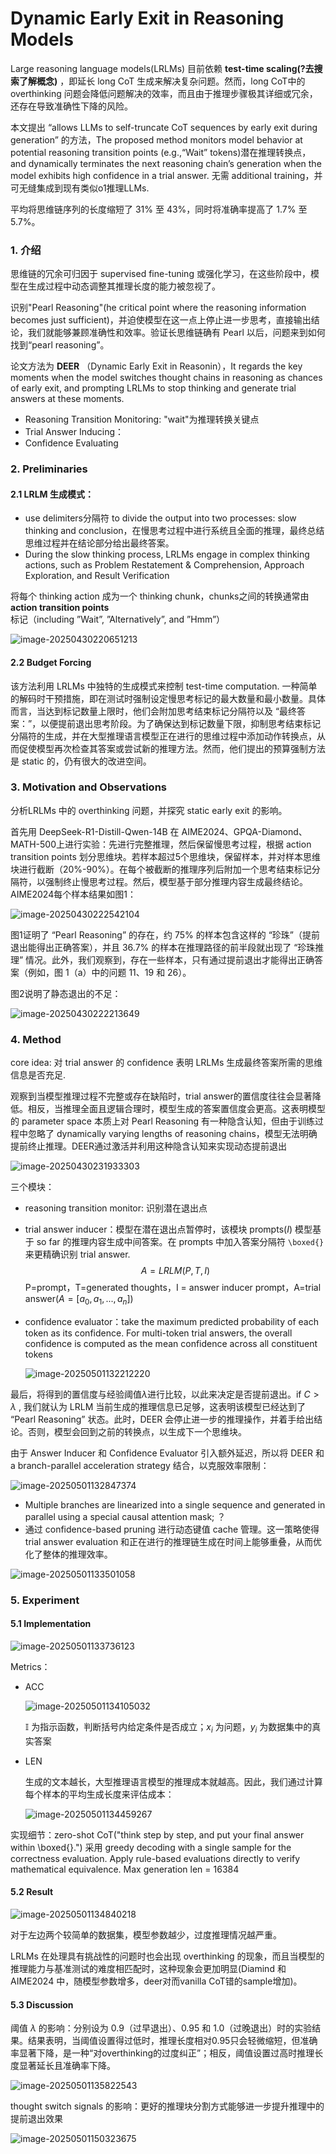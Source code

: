 # Dynamic Early Exit in Reasoning Models

Large reasoning language models(LRLMs) 目前依赖 **test-time scaling(?去搜索了解概念)** ，即延长 long CoT 生成来解决复杂问题。然而，long CoT中的 overthinking 问题会降低问题解决的效率，而且由于推理步骤极其详细或冗余，还存在导致准确性下降的风险。

本文提出 “allows LLMs to self-truncate CoT sequences by early exit during generation” 的方法，The proposed method monitors model behavior at potential reasoning transition points (e.g.,“Wait” tokens)潜在推理转换点， and dynamically terminates the next reasoning chain’s generation when the model exhibits high confidence in a trial answer. 无需 additional training，并可无缝集成到现有类似o1推理LLMs.

平均将思维链序列的长度缩短了 31% 至 43%，同时将准确率提高了 1.7% 至 5.7%。

### 1. 介绍

思维链的冗余可归因于 supervised fine-tuning 或强化学习，在这些阶段中，模型在生成过程中动态调整其推理长度的能力被忽视了。

识别"Pearl Reasoning"(he critical point where the reasoning information becomes just sufficient)，并迫使模型在这一点上停止进一步思考，直接输出结论，我们就能够兼顾准确性和效率。验证长思维链确有 Pearl 以后，问题来到如何找到“pearl reasoning”。

论文方法为 **DEER** （Dynamic Early Exit in Reasonin），It regards the key moments when the model switches thought chains in reasoning as chances of early exit,  and prompting LRLMs to stop thinking and generate trial answers at these moments.

- Reasoning Transition Monitoring: "wait"为推理转换关键点
- Trial Answer Inducing：
- Confidence Evaluating

### 2. Preliminaries

#### 2.1 LRLM 生成模式：

- use delimiters分隔符 to divide the output into two processes: slow thinking and conclusion，在慢思考过程中进行系统且全面的推理，最终总结思维过程并在结论部分给出最终答案。
- During the slow thinking process, LRLMs engage in complex thinking actions, such as Problem Restatement & Comprehension, Approach Exploration, and Result Verification

将每个 thinking action 成为一个 thinking chunk，chunks之间的转换通常由 **action transition points** 标记（including ”Wait”, ”Alternatively”, and ”Hmm”）

![image-20250430220651213](./Dynamic%20Early%20Exit%20in%20Reasoning%20Models.assets/image-20250430220651213.png)

#### 2.2 Budget Forcing

该方法利用 LRLMs 中独特的生成模式来控制 test-time computation. 一种简单的解码时干预措施，即在测试时强制设定慢思考标记的最大数量和最小数量。具体而言，当达到标记数量上限时，他们会附加思考结束标记分隔符以及 “最终答案：”，以便提前退出思考阶段。为了确保达到标记数量下限，抑制思考结束标记分隔符的生成，并在大型推理语言模型正在进行的思维过程中添加动作转换点，从而促使模型再次检查其答案或尝试新的推理方法。然而，他们提出的预算强制方法是 static 的，仍有很大的改进空间。



### 3. Motivation and Observations

分析LRLMs 中的 overthinking 问题，并探究 static early exit 的影响。

首先用 DeepSeek-R1-Distill-Qwen-14B 在 AIME2024、GPQA-Diamond、MATH-500上进行实验：先进行完整推理，然后保留慢思考过程，根据 action transition points 划分思维块。若样本超过5个思维块，保留样本，并对样本思维块进行截断（20%-90%）。在每个被截断的推理序列后附加一个思考结束标记分隔符，以强制终止慢思考过程。然后，模型基于部分推理内容生成最终结论。AIME2024每个样本结果如图1：

![image-20250430222542104](./Dynamic%20Early%20Exit%20in%20Reasoning%20Models.assets/image-20250430222542104.png)

图1证明了 “Pearl Reasoning” 的存在，约 75% 的样本包含这样的 “珍珠”（提前退出能得出正确答案），并且 36.7% 的样本在推理路径的前半段就出现了 “珍珠推理” 情况。此外，我们观察到，存在一些样本，只有通过提前退出才能得出正确答案（例如，图 1（a）中的问题 11、19 和 26）。

图2说明了静态退出的不足：

![image-20250430222213649](./Dynamic%20Early%20Exit%20in%20Reasoning%20Models.assets/image-20250430222213649.png)



### 4. Method

core idea: 对 trial answer 的 confidence 表明 LRLMs 生成最终答案所需的思维信息是否充足. 

观察到当模型推理过程不完整或存在缺陷时，trial answer的置信度往往会显著降低。相反，当推理全面且逻辑合理时，模型生成的答案置信度会更高。这表明模型的 parameter space 本质上对 Pearl Reasoning 有一种隐含认知，但由于训练过程中忽略了 dynamically varying lengths of reasoning chains，模型无法明确提前终止推理。DEER通过激活并利用这种隐含认知来实现动态提前退出

![image-20250430231933303](./Dynamic%20Early%20Exit%20in%20Reasoning%20Models.assets/image-20250430231933303.png)

三个模块：

- reasoning transition monitor: 识别潜在退出点

- trial answer inducer：模型在潜在退出点暂停时，该模块 prompts($I$) 模型基于 so far 的推理内容生成中间答案。在 prompts 中加入答案分隔符 `\boxed{}` 来更精确识别 trial answer.
  $$
  A = LRLM(P,T,I)
  $$
  P=prompt，T=generated thoughts，I = answer inducer prompt，A=trial answer($A=[a_0,a_1,...,a_n]$)

- confidence evaluator：take the maximum predicted probability of each token as its confidence. For multi-token trial answers, the overall confidence is computed as the mean confidence across all constituent tokens

  ![image-20250501132212220](C:/Users/shise/AppData/Roaming/Typora/typora-user-images/image-20250501132212220.png)

最后，将得到的置信度与经验阈值*λ*进行比较，以此来决定是否提前退出。if $C>\lambda$ , 我们就认为 LRLM 当前生成的推理信息已足够，这表明该模型已经达到了 “Pearl Reasoning” 状态。此时，DEER 会停止进一步的推理操作，并着手给出结论。否则，模型会回到之前的转换点，以生成下一个思维块。



由于 Answer Inducer 和 Confidence Evaluator 引入额外延迟，所以将 DEER 和 a branch-parallel acceleration strategy 结合，以克服效率限制：

![image-20250501132847374](./Dynamic%20Early%20Exit%20in%20Reasoning%20Models.assets/image-20250501132847374.png)

- Multiple branches are linearized into a single sequence and generated in parallel using a special causal attention mask; ？
- 通过 confidence-based pruning 进行动态键值 cache 管理。这一策略使得 trial answer evaluation 和正在进行的推理链生成在时间上能够重叠，从而优化了整体的推理效率。

![image-20250501133501058](./Dynamic%20Early%20Exit%20in%20Reasoning%20Models.assets/image-20250501133501058.png)



### 5. Experiment

#### 5.1 Implementation

![image-20250501133736123](./Dynamic%20Early%20Exit%20in%20Reasoning%20Models.assets/image-20250501133736123.png)

Metrics：

- ACC

  ![image-20250501134105032](./Dynamic%20Early%20Exit%20in%20Reasoning%20Models.assets/image-20250501134105032.png)

  $\mathbb{I}$ 为指示函数，判断括号内给定条件是否成立；$x_i$ 为问题，$y_i$ 为数据集中的真实答案

- LEN

  生成的文本越长，大型推理语言模型的推理成本就越高。因此，我们通过计算每个样本的平均生成长度来评估成本：

  ![image-20250501134459267](./Dynamic%20Early%20Exit%20in%20Reasoning%20Models.assets/image-20250501134459267.png)

实现细节：zero-shot CoT("think step by step, and put your final answer within \boxed{}.") 采用 greedy decoding with a single sample for the correctness evaluation. Apply rule-based evaluations directly to verify mathematical equivalence. Max generation len = 16384

#### 5.2 Result

![image-20250501134840218](./Dynamic%20Early%20Exit%20in%20Reasoning%20Models.assets/image-20250501134840218.png)

对于左边两个较简单的数据集，模型参数越少，过度推理情况越严重。

LRLMs 在处理具有挑战性的问题时也会出现 overthinking 的现象，而且当模型的推理能力与基准测试的难度相匹配时，这种现象会更加明显(Diamind 和 AIME2024 中，随模型参数增多，deer对而vanilla CoT错的sample增加)。

#### 5.3 Discussion

阈值 $\lambda$ 的影响：分别设为 0.9（过早退出）、0.95 和 1.0（过晚退出）时的实验结果。结果表明，当阈值设置得过低时，推理长度相对0.95只会轻微缩短，但准确率显著下降，是一种“对overthinking的过度纠正”；相反，阈值设置过高时推理长度显著延长且准确率下降。

![image-20250501135822543](./Dynamic%20Early%20Exit%20in%20Reasoning%20Models.assets/image-20250501135822543.png)

thought switch signals 的影响：更好的推理块分割方式能够进一步提升推理中的提前退出效果

![image-20250501150323675](./Dynamic%20Early%20Exit%20in%20Reasoning%20Models.assets/image-20250501150323675.png)



























